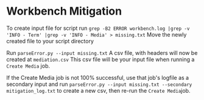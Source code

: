 # Workbench Mitigation
To create input file for script run `grep -B2 ERROR workbench.log |grep -v 'INFO - Term' |grep -v 'INFO - Media' > missing.txt`
Move the newly created file to your script directory


Run `parseError.py --input missing.txt`
A csv file, with headers will now be created at `mediation.csv`
This csv file will be your input file when running a `Create Media` job.

If the Create Media job is not 100% successful, use that job's logfile as a secondary input and run `parseError.py --input missing.txt --secondary mitigation_log.txt`
to create a new csv, then re-run the `Create Media`job.

